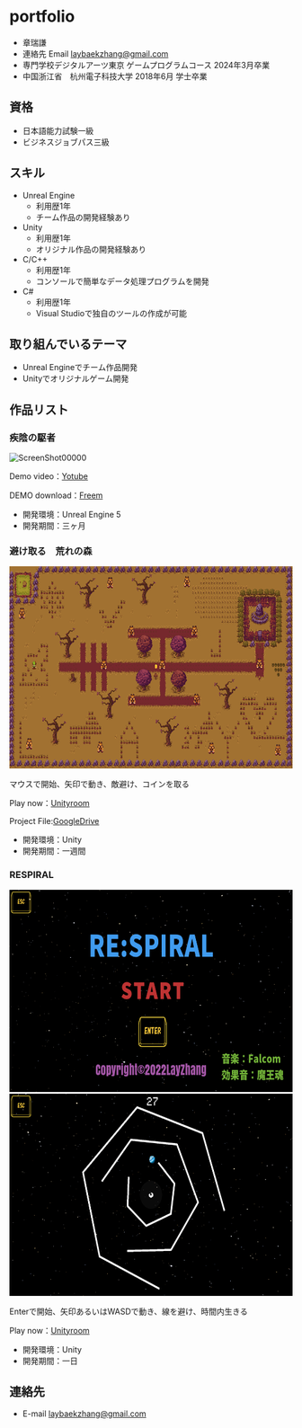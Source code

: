 # portfolio
- 章瑞謙
- 連絡先 Email [laybaekzhang@gmail.com](mailto:laybaekzhang@gmail.com)
- 専門学校デジタルアーツ東京 ゲームプログラムコース 2024年3月卒業
- 中国浙江省　杭州電子科技大学 2018年6月 学士卒業

## 資格
- 日本語能力試験一級
- ビジネスジョブパス三級

## スキル
- Unreal Engine 
  - 利用歴1年
  - チーム作品の開発経験あり
- Unity
  - 利用歴1年
  - オリジナル作品の開発経験あり
- C/C++
  - 利用歴1年
  - コンソールで簡単なデータ処理プログラムを開発
- C#
  - 利用歴1年
  - Visual Studioで独自のツールの作成が可能

## 取り組んでいるテーマ
- Unreal Engineでチーム作品開発
- Unityでオリジナルゲーム開発

## 作品リスト
### 疾陰の駆者
![ScreenShot00000](https://github.com/syouzuiken/portfolio/assets/104043872/78023ea0-0187-417f-8179-297acc79f2de)

Demo video：[Yotube](https://www.youtube.com/watch?v=XAqnbhxmeEE)

DEMO download：[Freem](https://www.freem.ne.jp/win/game/32196)

- 開発環境：Unreal Engine 5
- 開発期間：三ヶ月

### 避け取る　荒れの森
[<img src="images/避け取る　荒れの森.png" alt="避け取る　荒れの森" style="height: 360px">](https://)

マウスで開始、矢印で動き、敵避け、コインを取る

Play now：[Unityroom](https://unityroom.com/games/yoketoru2022-sample)

Project File:[GoogleDrive](https://drive.google.com/file/d/1nnGnUKpNW8A4In_65O2oMX9j4dSbE-Ye/view?usp=sharing)

- 開発環境：Unity
- 開発期間：一週間

### RESPIRAL
[<img src="images/Respiral.png" alt="Respiral" style="height: 360px">](https://)
[<img src="images/Respiral01.png" alt="Respiral01" style="height: 360px">](https://)

Enterで開始、矢印あるいはWASDで動き、線を避け、時間内生きる

Play now：[Unityroom](https://unityroom.com/games/RESPIRAL-sample)

- 開発環境：Unity
- 開発期間：一日


## 連絡先
- E-mail [laybaekzhang@gmail.com](mailto:laybaekzhang@gmail.com)

